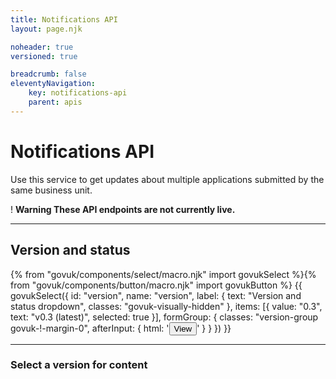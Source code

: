 ```yaml
---
title: Notifications API
layout: page.njk

noheader: true
versioned: true

breadcrumb: false
eleventyNavigation:
    key: notifications-api
    parent: apis
---
```


<div class="govuk-grid-row">
  <div class="govuk-grid-column-full">
    <h1 class="govuk-heading-xl">Notifications API</h1>
    <p class="govuk-body-l">Use this service to get updates about multiple applications submitted by the same business unit.</p>
    <div class="govuk-warning-text">
        <span class="govuk-warning-text__icon" aria-hidden="true">!</span>
        <strong class="govuk-warning-text__text">
        <span class="govuk-visually-hidden">Warning</span>
            These API endpoints are not currently live.
        </strong>
    </div>
  </div>
</div>

<hr class="govuk-section-break govuk-section-break--l govuk-section-break--visible">

<div class="govuk-grid-row">
    <div class="govuk-grid-column-one-half version-label-center-y">
        <h2 class="govuk-heading-m govuk-!-margin-0" id="version-and-status">Version and status</h2>
    </div>
    <div class="govuk-grid-column-one-half">{% from "govuk/components/select/macro.njk" import govukSelect %}{% from "govuk/components/button/macro.njk" import govukButton %}
        {{ govukSelect({
        id: "version",
        name: "version",
        label: {
            text: "Version and status dropdown",
            classes: "govuk-visually-hidden"
        },
        items: [{
            value: "0.3",
            text: "v0.3 (latest)",
            selected: true
        }],
        formGroup: {
            classes: "version-group govuk-!-margin-0",
            afterInput: {
                html: '<button type="submit" 
                class="govuk-button govuk-!-margin-0" 
                data-module="govuk-button"
                onclick="setVersion();"
                >View</button>'
            }
        }
        }) }}</div>
</div>

<hr class="govuk-section-break govuk-section-break--l govuk-section-break--visible">

<div class="govuk-grid-row">
    <div class="govuk-grid-column-full">
    <h3>Select a version for content</h3>
</div>
